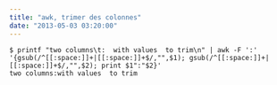 ```yaml
---
title: "awk, trimer des colonnes"
date: "2013-05-03 03:20:00"
---
```


```
$ printf "two columns\t:  with values  to trim\n" | awk -F ':' '{gsub(/^[[:space:]]+|[[:space:]]+$/,"",$1); gsub(/^[[:space:]]+|[[:space:]]+$/,"",$2); print $1":"$2}'
two columns:with values  to trim
```

<div style="height: 0; overflow: hidden;">awk re regex gsub trim strip space { }</div>

